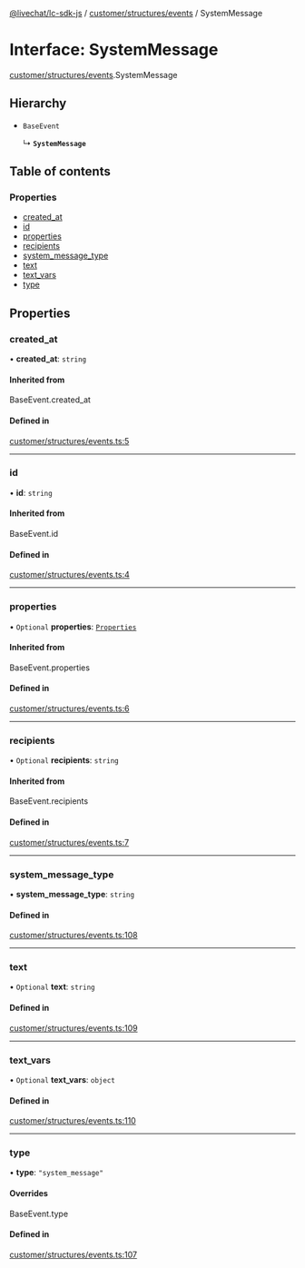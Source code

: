 [@livechat/lc-sdk-js](../README.md) / [customer/structures/events](../modules/customer_structures_events.md) / SystemMessage

# Interface: SystemMessage

[customer/structures/events](../modules/customer_structures_events.md).SystemMessage

## Hierarchy

- `BaseEvent`

  ↳ **`SystemMessage`**

## Table of contents

### Properties

- [created\_at](customer_structures_events.SystemMessage.md#created_at)
- [id](customer_structures_events.SystemMessage.md#id)
- [properties](customer_structures_events.SystemMessage.md#properties)
- [recipients](customer_structures_events.SystemMessage.md#recipients)
- [system\_message\_type](customer_structures_events.SystemMessage.md#system_message_type)
- [text](customer_structures_events.SystemMessage.md#text)
- [text\_vars](customer_structures_events.SystemMessage.md#text_vars)
- [type](customer_structures_events.SystemMessage.md#type)

## Properties

### created\_at

• **created\_at**: `string`

#### Inherited from

BaseEvent.created\_at

#### Defined in

[customer/structures/events.ts:5](https://github.com/livechat/lc-sdk-js/blob/d267eeb/src/customer/structures/events.ts#L5)

___

### id

• **id**: `string`

#### Inherited from

BaseEvent.id

#### Defined in

[customer/structures/events.ts:4](https://github.com/livechat/lc-sdk-js/blob/d267eeb/src/customer/structures/events.ts#L4)

___

### properties

• `Optional` **properties**: [`Properties`](customer_structures_structures.Properties.md)

#### Inherited from

BaseEvent.properties

#### Defined in

[customer/structures/events.ts:6](https://github.com/livechat/lc-sdk-js/blob/d267eeb/src/customer/structures/events.ts#L6)

___

### recipients

• `Optional` **recipients**: `string`

#### Inherited from

BaseEvent.recipients

#### Defined in

[customer/structures/events.ts:7](https://github.com/livechat/lc-sdk-js/blob/d267eeb/src/customer/structures/events.ts#L7)

___

### system\_message\_type

• **system\_message\_type**: `string`

#### Defined in

[customer/structures/events.ts:108](https://github.com/livechat/lc-sdk-js/blob/d267eeb/src/customer/structures/events.ts#L108)

___

### text

• `Optional` **text**: `string`

#### Defined in

[customer/structures/events.ts:109](https://github.com/livechat/lc-sdk-js/blob/d267eeb/src/customer/structures/events.ts#L109)

___

### text\_vars

• `Optional` **text\_vars**: `object`

#### Defined in

[customer/structures/events.ts:110](https://github.com/livechat/lc-sdk-js/blob/d267eeb/src/customer/structures/events.ts#L110)

___

### type

• **type**: ``"system_message"``

#### Overrides

BaseEvent.type

#### Defined in

[customer/structures/events.ts:107](https://github.com/livechat/lc-sdk-js/blob/d267eeb/src/customer/structures/events.ts#L107)
